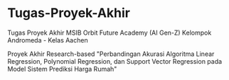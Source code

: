 # Tugas-Proyek-Akhir
Tugas Proyek Akhir MSIB Orbit Future Academy (AI Gen-Z)
Kelompok Andromeda - Kelas Aachen


Proyek Akhir Research-based
"Perbandingan Akurasi Algoritma Linear Regression, Polynomial Regression, dan Support Vector Regression pada Model Sistem Prediksi Harga Rumah"

